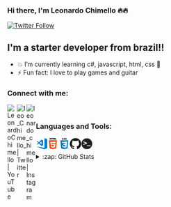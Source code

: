 ### Hi there, I'm Leonardo Chimello 🔥🔥


[![Twitter Follow](https://img.shields.io/twitter/follow/leo_Chimello_?color=1DA1F2&logo=twitter&style=for-the-badge)](https://twitter.com/leo_Chimello_)

## I'm a starter developer from brazil!!

- 💥 I’m currently learning c#, javascript, html, css 🌠
- ⚡ Fun fact: I love to play games and guitar

### Connect with me:

[<img align="left" alt="LeonardoChimello | YouTube" width="22px" src="https://cdn.jsdelivr.net/npm/simple-icons@v3/icons/youtube.svg" />][youtube]
[<img align="left" alt="leo_Chimello_ | Twitter" width="22px" src="https://cdn.jsdelivr.net/npm/simple-icons@v3/icons/twitter.svg" />][twitter]
[<img align="left" alt="leonardo_chimello | Instagram" width="22px" src="https://cdn.jsdelivr.net/npm/simple-icons@v3/icons/instagram.svg" />][instagram]

<br />

### Languages and Tools:

[<img align="left" alt="Visual Studio Code" width="26px" src="https://raw.githubusercontent.com/github/explore/80688e429a7d4ef2fca1e82350fe8e3517d3494d/topics/visual-studio-code/visual-studio-code.png" />][webdevplaylist]

[<img align="left" alt="HTML5" width="26px" src="https://raw.githubusercontent.com/github/explore/80688e429a7d4ef2fca1e82350fe8e3517d3494d/topics/html/html.png" />][webdevplaylist]

[<img align="left" alt="CSS3" width="26px" src="https://raw.githubusercontent.com/github/explore/80688e429a7d4ef2fca1e82350fe8e3517d3494d/topics/css/css.png" />][cssplaylist]

[<img align="left" alt="GitHub" width="26px" src="https://raw.githubusercontent.com/github/explore/78df643247d429f6cc873026c0622819ad797942/topics/github/github.png" />][webdevplaylist]

[<img align="left" alt="Terminal" width="26px" src="https://raw.githubusercontent.com/github/explore/80688e429a7d4ef2fca1e82350fe8e3517d3494d/topics/terminal/terminal.png" />][webdevplaylist]

<br />
<br />


<details>
  <summary>:zap: GitHub Stats</summary>

  <img align="left" alt="LeonardoChimello's GitHub Stats" src="https://github-readme-stats.codestackr.vercel.app/api?username=codeSTACKr&show_icons=true&hide_border=true" />

</details>


[course]: http://vsCodeHero.com
[twitter]: https://twitter.com/leo_Chimello_
[youtube]: https://www.youtube.com/channel/UCw89Z2pw8nNg9QT7NXeBjMw
[instagram]: https://www.instagram.com/leonardo_chimello
<!--
[linkedin]:
--> 
[webdevplaylist]:
[jsplaylist]:
[cssplaylist]: 
[reactplaylist]: 
